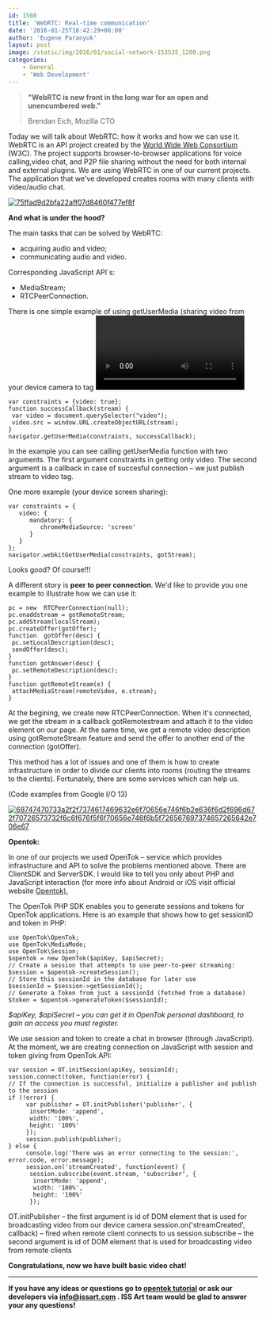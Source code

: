```yaml
---
id: 1508
title: 'WebRTC: Real-time communication'
date: '2016-01-25T18:42:29+08:00'
author: 'Eugene Paranyuk'
layout: post
image: /static/img/2016/01/social-network-153535_1280.png
categories:
    - General
    - 'Web Development'
---
```


> **"WebRTC is new front in the long war for an open and unencumbered web."**
> 
>  Brendan Eich, Mozilla CTO

Today we will talk about WebRTC: how it works and how we can use it. WebRTC is an API project created by the [World Wide Web Consortium](https://en.wikipedia.org/wiki/World_Wide_Web_Consortium) (W3C). The project supports browser-to-browser applications for voice calling,video chat, and P2P file sharing without the need for both internal and external plugins. We are using WebRTC in one of our current projects. The application that we've developed creates rooms with many clients with video/audio chat.

[![75ffad9d2bfa22aff07d8460f477ef8f](/static/img/2016/01/75ffad9d2bfa22aff07d8460f477ef8f-300x160.png)](/static/img/2016/01/75ffad9d2bfa22aff07d8460f477ef8f.png)

**And what is under the hood?**

The main tasks that can be solved by WebRTC:

- acquiring audio and video;
- communicating audio and video.

Сorresponding JavaScript API`s:

- MediaStream;
- RTCPeerConnection.

There is one simple example of using getUserMedia (sharing video from your device camera to tag <video>):

```
var constraints = {video: true};
function successCallback(stream) {
 var video = document.querySelector("video");
 video.src = window.URL.createObjectURL(stream);
}
navigator.getUserMedia(constraints, successCallback);
```

In the example you can see calling getUserMedia function with two arguments. The first argument constraints in getting only video. The second argument is a callback in case of succesful connection – we just publish stream to video tag.

One more example (your device screen sharing):

```
var constraints = {
   video: {
      mandatory: {
         chromeMediaSource: 'screen'
      }
   }
};
navigator.webkitGetUserMedia(constraints, gotStream);
```

Looks good? Of course!!!

A different story is **peer to peer connection**. We'd like to provide you one example to illustrate how we can use it:

```
pc = new  RTCPeerConnection(null);
pc.onaddstream = gotRemoteStream;
pc.addStream(localStream);
pc.createOffer(gotOffer);
function  gotOffer(desc) {
 pc.setLocalDescription(desc);
 sendOffer(desc);
}
function gotAnswer(desc) {
 pc.setRemoteDescription(desc);
}
function gotRemoteStream(e) {
 attachMediaStream(remoteVideo, e.stream);
}
```

At the begining, we create new RTCPeerConnection. When it's connected, we get the stream in a callback gotRemotestream and attach it to the video element on our page. At the same time, we get a remote video description using gotRemoteStream feature and send thе offer to another end of the connection (gotOffer).

This method has a lot of issues and one of them is how to create infrastructure in order to divide our clients into rooms (routing the streams to the clients). Fortunately, there are some services which can help us.

(Code examples from Google I/O 13)

[![68747470733a2f2f7374617469632e6f70656e746f6b2e636f6d2f696d672f70726573732f6c6f676f5f6f70656e746f6b5f726567697374657265642e706e67](/static/img/2016/01/68747470733a2f2f7374617469632e6f70656e746f6b2e636f6d2f696d672f70726573732f6c6f676f5f6f70656e746f6b5f726567697374657265642e706e67-300x90.png)](/static/img/2016/01/68747470733a2f2f7374617469632e6f70656e746f6b2e636f6d2f696d672f70726573732f6c6f676f5f6f70656e746f6b5f726567697374657265642e706e67.png)

**Opentok:**

In one of our projects we used OpenTok – service which provides infrastructure and API to solve the problems mentioned above. There are ClientSDK and ServerSDK. I would like to tell you only about PHP and JavaScript interaction (for more info about Android or iOS visit official website [Opentok).](https://tokbox.com/developer/tutorials/)

The OpenTok PHP SDK enables you to generate sessions and tokens for OpenTok applications. Here is an example that shows how to get sessionID and token in PHP:

```
use OpenTok\OpenTok;
use OpenTok\MediaMode;
use OpenTok\Session;
$opentok = new OpenTok($apiKey, $apiSecret);
// Create a session that attempts to use peer-to-peer streaming:
$session = $opentok->createSession();
// Store this sessionId in the database for later use
$sessionId = $session->getSessionId();
// Generate a Token from just a sessionId (fetched from a database)
$token = $opentok->generateToken($sessionId);
```

*$apiKey, $apiSecret – you can get it in OpenTok personal dashboard, to gain an access you must register.*

We use session and token to create a chat in browser (through JavaScript). At the moment, we are creating connection on JavaScript with session and token giving from OpenTok API:

```
var session = OT.initSession(apiKey, sessionId);
session.connect(token, function(error) {
// If the connection is successful, initialize a publisher and publish to the session
if (!error) {
     var publisher = OT.initPublisher('publisher', {
      insertMode: 'append',
      width: '100%',
      height: '100%'
     });
     session.publish(publisher);
} else {
     console.log('There was an error connecting to the session:', error.code, error.message);
     session.on('streamCreated', function(event) {
      session.subscribe(event.stream, 'subscriber', {
       insertMode: 'append',
       width: '100%',
       height: '100%'
      });
```

OT.initPublisher – the first argument is id of DOM element that is used for broadcasting video from our device camera
session.on('streamCreated', callback) – fired when remote client connects to us
session.subscribe – the second argument is id of DOM element that is used for broadcasting video from remote clients

**Congratulations, now we have built basic video chat!**

- - - - - -

**If you have any ideas or questions go to [opentok tutorial](https://tokbox.com/developer/tutorials/web/basic-video-chat/step-1/) or ask our developers via <info@issart.com> . ISS Art team would be glad to answer your any questions!**